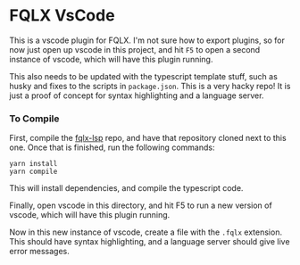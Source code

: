 # FQLX VsCode

This is a vscode plugin for FQLX. I'm not sure how to export plugins, so for now
just open up vscode in this project, and hit `F5` to open a second instance of
vscode, which will have this plugin running.

This also needs to be updated with the typescript template stuff, such as husky
and fixes to the scripts in `package.json`. This is a very hacky repo! It is
just a proof of concept for syntax highlighting and a language server.

### To Compile

First, compile the [fqlx-lsp](https://github.com/fauna/fqlx-lsp) repo, and have
that repository cloned next to this one. Once that is finished, run the
following commands:
```
yarn install
yarn compile
```

This will install dependencies, and compile the typescript code.

Finally, open vscode in this directory, and hit F5 to run a new version of
vscode, which will have this plugin running.

Now in this new instance of vscode, create a file with the `.fqlx` extension.
This should have syntax highlighting, and a language server should give live
error messages.
